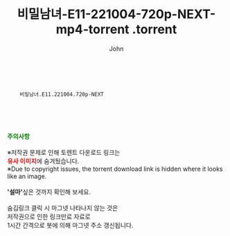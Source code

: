 ﻿---
layout: post
title:  "                   비밀남녀-E11-221004-720p-NEXT-mp4-torrent                .torrent"
author: John
categories: [ 영화 ]
tags: [  ]
image:  
description: "                   비밀남녀-E11-221004-720p-NEXT-mp4-torrent                 torrent 정보 공유"
toc: true
toc_sticky: true
---

<br>

        비밀남녀.E11.221004.720p-NEXT  
    
<br><br><br>
<p data-ke-size="size16"><b><span style="color: green;">주의사항</span></b><br /><br />※저작권 문제로 인해 토렌트 다운로드 링크는<br /><b><span style="color: red;">유사 이미지</span></b>에 숨겨뒀습니다.<br />※Due to copyright issues, the torrent download link is hidden where it looks like an image.<br /><br /><b>'설마'</b>싶은 것까지 확인해 보세요.<br /><br />숨김링크 클릭 시 마그넷 나타나지 않는 것은<br />저작권으로 인한 링크만료 자료로<br />1시간 간격으로 봇에 의해 마그넷 주소 갱신됩니다.</p>
